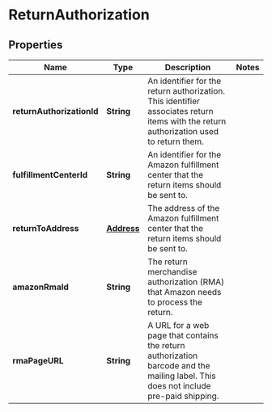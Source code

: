 
# ReturnAuthorization

## Properties
Name | Type | Description | Notes
------------ | ------------- | ------------- | -------------
**returnAuthorizationId** | **String** | An identifier for the return authorization. This identifier associates return items with the return authorization used to return them. | 
**fulfillmentCenterId** | **String** | An identifier for the Amazon fulfillment center that the return items should be sent to. | 
**returnToAddress** | [**Address**](Address.md) | The address of the Amazon fulfillment center that the return items should be sent to. | 
**amazonRmaId** | **String** | The return merchandise authorization (RMA) that Amazon needs to process the return. | 
**rmaPageURL** | **String** | A URL for a web page that contains the return authorization barcode and the mailing label. This does not include pre-paid shipping. | 



